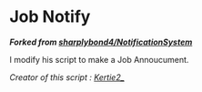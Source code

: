 # Job Notify

***Forked from [sharplybond4/NotificationSystem](https://github.com/sharplybond4/NotificationSystem)***

I modify his script to make a Job Annoucument.

*Creator of this script : [Kertie2_](https://0antaria.ovh)*
